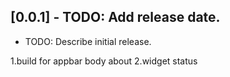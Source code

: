 ## [0.0.1] - TODO: Add release date.

* TODO: Describe initial release.

1.build for appbar body about
2.widget status
